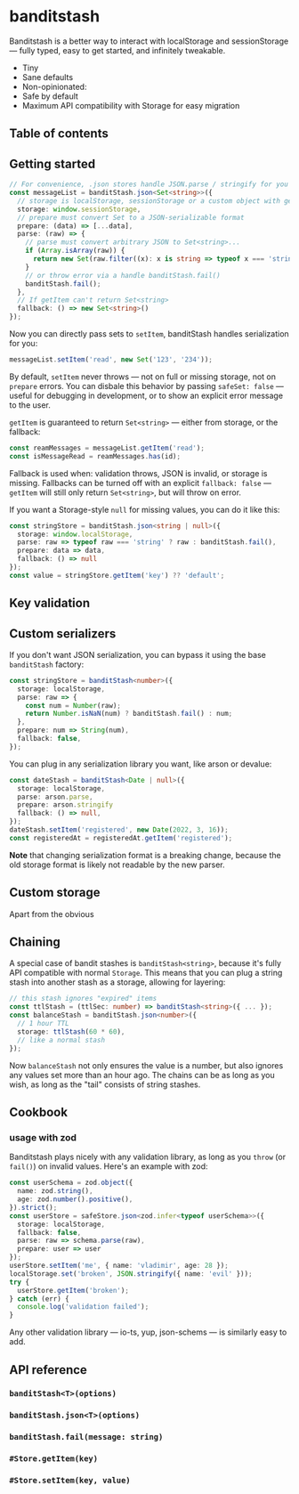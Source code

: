 # banditstash

Banditstash is a better way to interact with localStorage and sessionStorage — fully typed, easy to get started, and infinitely tweakable.

- Tiny 
- Sane defaults
- Non-opinionated:
- Safe by default
- Maximum API compatibility with Storage for easy migration

## Table of contents

## Getting started

```ts
// For convenience, .json stores handle JSON.parse / stringify for you
const messageList = banditStash.json<Set<string>>({
  // storage is localStorage, sessionStorage or a custom object with getItem & setItem
  storage: window.sessionStorage,
  // prepare must convert Set to a JSON-serializable format
  prepare: (data) => [...data],
  parse: (raw) => {
    // parse must convert arbitrary JSON to Set<string>...
    if (Array.isArray(raw)) {
      return new Set(raw.filter((x): x is string => typeof x === 'string'));
    }
    // or throw error via a handle banditStash.fail()
    banditStash.fail();
  },
  // If getItem can't return Set<string>
  fallback: () => new Set<string>()
});
```

Now you can directly pass sets to `setItem`, banditStash handles serialization for you:

```ts
messageList.setItem('read', new Set('123', '234'));
```

By default, `setItem` never throws — not on full or missing storage, not on `prepare` errors. You can disbale this behavior by passing `safeSet: false` — useful for debugging in development, or to show an explicit error message to the user.

`getItem` is guaranteed to return `Set<string>` — either from storage, or the fallback:

```ts
const reamMessages = messageList.getItem('read');
const isMessageRead = reamMessages.has(id);
```

Fallback is used when: validation throws, JSON is invalid, or storage is missing. Fallbacks can be turned off with an explicit `fallback: false` — `getItem` will still only return `Set<string>`, but will throw on error.

If you want a Storage-style `null` for missing values, you can do it like this:

```ts
const stringStore = banditStash.json<string | null>({
  storage: window.localStorage,
  parse: raw => typeof raw === 'string' ? raw : banditStash.fail(),
  prepare: data => data,
  fallback: () => null
});
const value = stringStore.getItem('key') ?? 'default';
```

## Key validation

## Custom serializers

If you don't want JSON serialization, you can bypass it using the base `banditStash` factory:

```ts
const stringStore = banditStash<number>({
  storage: localStorage,
  parse: raw => {
    const num = Number(raw);
    return Number.isNaN(num) ? banditStash.fail() : num;
  },
  prepare: num => String(num),
  fallback: false,
});
```

You can plug in any serialization library you want, like arson or devalue:

```ts
const dateStash = banditStash<Date | null>({
  storage: localStorage,
  parse: arson.parse,
  prepare: arson.stringify
  fallback: () => null,
});
dateStash.setItem('registered', new Date(2022, 3, 16));
const registeredAt = registeredAt.getItem('registered');
```

__Note__ that changing serialization format is a breaking change, because the old storage format is likely not readable by the new parser.

## Custom storage

Apart from the obvious 

## Chaining

A special case of bandit stashes is `banditStash<string>`, because it's fully API compatible with normal `Storage`. This means that you can plug a string stash into another stash as a storage, allowing for layering:

```ts
// this stash ignores "expired" items
const ttlStash = (ttlSec: number) => banditStash<string>({ ... });
const balanceStash = banditStash.json<number>({
  // 1 hour TTL
  storage: ttlStash(60 * 60),
  // like a normal stash
});
```

Now `balanceStash` not only ensures the value is a number, but also ignores any values set more than an hour ago. The chains can be as long as you wish, as long as the "tail" consists of string stashes.

## Cookbook

### usage with zod

Banditstash plays nicely with any validation library, as long as you `throw` (or `fail()`) on invalid values. Here's an example with zod:

```ts
const userSchema = zod.object({
  name: zod.string(),
  age: zod.number().positive(),
}).strict();
const userStore = safeStore.json<zod.infer<typeof userSchema>>({
  storage: localStorage,
  fallback: false,
  parse: raw => schema.parse(raw),
  prepare: user => user
});
userStore.setItem('me', { name: 'vladimir', age: 28 });
localStorage.set('broken', JSON.stringify({ name: 'evil' }));
try {
  userStore.getItem('broken');
} catch (err) {
  console.log('validation failed');
}
```

Any other validation library — io-ts, yup, json-schems — is similarly easy to add.

## API reference

### `banditStash<T>(options)`

### `banditStash.json<T>(options)`

### `banditStash.fail(message: string)`

### `#Store.getItem(key)`

### `#Store.setItem(key, value)`
